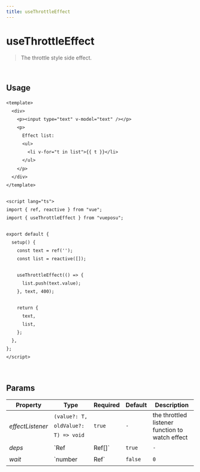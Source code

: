 ```yaml
---
title: useThrottleEffect
---
```


# useThrottleEffect

> The throttle style side effect.

<br />

## Usage

<script>
import UseThrottleEffectDemo from './../.vitepress/components/UseThrottleEffectDemo.vue'

export default {
  components: {
    UseThrottleEffectDemo
  }
}
</script>
<UseThrottleEffectDemo />

```vue
<template>
  <div>
    <p><input type="text" v-model="text" /></p>
    <p>
      Effect list:
      <ul>
        <li v-for="t in list">{{ t }}</li>
      </ul>
    </p>
  </div>
</template>

<script lang="ts">
import { ref, reactive } from "vue";
import { useThrottleEffect } from "vueposu";

export default {
  setup() {
    const text = ref('');
    const list = reactive([]);

    useThrottleEffect(() => {
      list.push(text.value);
    }, text, 400);

    return {
      text,
      list,
    };
  },
};
</script>
```

<br />

<style>code { line-height: 1.85em; }</style>

## Params

| Property         | Type                                | Required     | Default | Description                                     |
| ---------------- | ----------------------------------- | ------------ | ------- | ----------------------------------------------- |
| _effectListener_ | `(value?: T, oldValue?: T) => void` | `true`       | `-`     | the throttled listener function to watch effect |
| _deps_           | `Ref<T>                             | Ref<T>[]`    | `true`  | `-`                                             | effect source |
| _wait_           | `number                             | Ref<number>` | `false` | `0`                                             | the number of milliseconds to delay |
